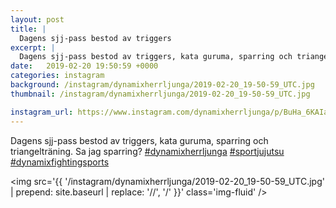 ```yaml
---
layout: post
title: |
  Dagens sjj-pass bestod av triggers
excerpt: |
  Dagens sjj-pass bestod av triggers, kata guruma, sparring och triangelträning. Sa jag sparring?   
date:   2019-02-20 19:50:59 +0000
categories: instagram
background: /instagram/dynamixherrljunga/2019-02-20_19-50-59_UTC.jpg
thumbnail: /instagram/dynamixherrljunga/2019-02-20_19-50-59_UTC.jpg

instagram_url: https://www.instagram.com/dynamixherrljunga/p/BuHa_6KAIaR
---
```

Dagens sjj-pass bestod av triggers, kata guruma, sparring och triangelträning. Sa jag sparring? [#dynamixherrljunga](https://www.instagram.com/explore/tags/dynamixherrljunga/) [#sportjujutsu](https://www.instagram.com/explore/tags/sportjujutsu/) [#dynamixfightingsports](https://www.instagram.com/explore/tags/dynamixfightingsports/)



<img src='{{ '/instagram/dynamixherrljunga/2019-02-20_19-50-59_UTC.jpg' | prepend: site.baseurl | replace: '//', '/' }}' class='img-fluid' />

